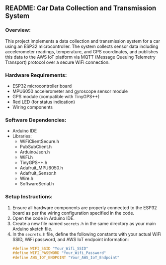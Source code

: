 ## README: Car Data Collection and Transmission System

### Overview:
This project implements a data collection and transmission system for a car using an ESP32 microcontroller. The system collects sensor data including accelerometer readings, temperature, and GPS coordinates, and publishes this data to the AWS IoT platform via MQTT (Message Queuing Telemetry Transport) protocol over a secure WiFi connection.

### Hardware Requirements:
- ESP32 microcontroller board
- MPU6050 accelerometer and gyroscope sensor module
- GPS module (compatible with TinyGPS++)
- Red LED (for status indication)
- Wiring components

### Software Dependencies:
- Arduino IDE
- Libraries:
  - WiFiClientSecure.h
  - PubSubClient.h
  - ArduinoJson.h
  - WiFi.h
  - TinyGPS++.h
  - Adafruit_MPU6050.h
  - Adafruit_Sensor.h
  - Wire.h
  - SoftwareSerial.h

### Setup Instructions:
1. Ensure all hardware components are properly connected to the ESP32 board as per the wiring configuration specified in the code.
2. Open the code in Arduino IDE.
3. Create a new file named `secrets.h` in the same directory as your main Arduino sketch file.
4. In the `secrets.h` file, define the following constants with your actual WiFi SSID, WiFi password, and AWS IoT endpoint information:
   ```cpp
   #define WIFI_SSID "Your_Wifi_SSID"
   #define WIFI_PASSWORD "Your_Wifi_Password"
   #define AWS_IOT_ENDPOINT "Your_AWS_IoT_Endpoint"
